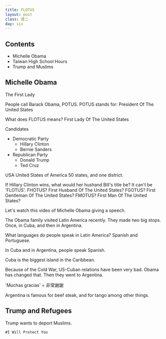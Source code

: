 ```yaml
---
title: FLOTUS 
layout: post
class: 普二
day: six
---
```


## Contents
- Michelle Obama
- Taiwan High School Hours
- Trump and Muslims

## Michelle Obama
The First Lady

People call Barack Obama, POTUS.
POTUS stands for: President Of The United States

What does FLOTUS means?
First Lady Of The United States

Candidates
  - Democratic Party
	- Hillary Clinton
	- Bernie Sanders
  - Republican Party
	- Donald Trump
	- Ted Cruz

USA
United States of America
50 states, and one district.

If Hillary Clinton wins, what would her hushand Bill's title be?
It can't be 'FLOTUS'.
FHOTUS? First Husband Of The United States?
FGOTUS? First Gentleman Of The United States?
FMOTUS? First Man Of The United States?

Let's watch this video of Michelle Obama giving a speech.

The Obama family visited Latin America recently.
They made two big stops.
Once, in Cuba, and then in Argentina.

What languages do people speak in Latin America?
Spanish and Portuguese.

In Cuba and in Argentina, people speak Spanish.

Cuba is the biggest island in the Caribbean.

Because of the Cold War, US-Cuban relations have been very bad.
Obama has changed that.
Then they went to Argentina.

'Muchas gracias' = 非常謝謝

Argentina is famous for beef steak, and for tango among other things.

## Trump and Refugees

Trump wants to deport Muslims.

`#I Will Protect You`

